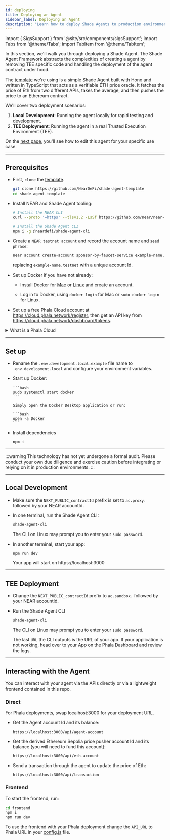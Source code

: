 ```yaml
---
id: deploying
title: Deploying an Agent
sidebar_label: Deploying an Agent
description: "Learn how to deploy Shade Agents to production environments with full contract customization and flexible architecture for real-world applications."
---
```


import { SigsSupport } from '@site/src/components/sigsSupport';
import Tabs from '@theme/Tabs';
import TabItem from '@theme/TabItem';

In this section, we'll walk you through deploying a Shade Agent. The Shade Agent Framework abstracts the complexities of creating a agent by removing TEE specific code and handling the deployment of the agent contract under hood.

The [template](https://github.com/NearDeFi/shade-agent-template) we're using is a simple Shade Agent built with Hono and written in TypeScript that acts as a verifiable ETH price oracle. It fetches the price of Eth from two different APIs, takes the average, and then pushes the price to an Ethereum contract. 

We'll cover two deployment scenarios:
1. **Local Development**: Running the agent locally for rapid testing and development.
2. **TEE Deployment**: Running the agent in a real Trusted Execution Environment (TEE).

On the [next page](./components.md), you'll see how to edit this agent for your specific use case.

---

## Prerequisites

- First, `clone` the [template](https://github.com/NearDeFi/shade-agent-template).

  ```bash
  git clone https://github.com/NearDeFi/shade-agent-template
  cd shade-agent-template
  ```

- Install NEAR and Shade Agent tooling:

  ```bash
  # Install the NEAR CLI
  curl --proto '=https' --tlsv1.2 -LsSf https://github.com/near/near-cli-rs/releases/latest/download/near-cli-rs-installer.sh | sh

  # Install the Shade Agent CLI
  npm i -g @neardefi/shade-agent-cli
  ```

- Create a `NEAR testnet account` and record the account name and `seed phrase`:

  ```bash
  near account create-account sponsor-by-faucet-service example-name.testnet autogenerate-new-keypair print-to-terminal network-config testnet create
  ```

  replacing `example-name.testnet` with a unique account Id.

- Set up Docker if you have not already:

  - Install Docker for [Mac](https://docs.docker.com/desktop/setup/install/mac-install/) or [Linux](https://docs.docker.com/desktop/setup/install/linux/) and create an account.

  - Log in to Docker, using `docker login` for Mac or `sudo docker login` for Linux.

- Set up a free Phala Cloud account at https://cloud.phala.network/register, then get an API key from https://cloud.phala.network/dashboard/tokens.

<details>

<summary> What is a Phala Cloud </summary>

Phala Cloud is a service that offers secure and private hosting in a TEE using [Dstack](https://docs.phala.network/overview/phala-network/dstack). Phala Cloud makes it easy to run a TEE, that's why we use it in our template!

</details>

---

## Set up

- Rename the `.env.development.local.example` file name to `.env.development.local` and configure your environment variables.

- Start up Docker:

  <Tabs groupId="code-tabs">

    <TabItem value="linux" label="Linux">

      ```bash
      sudo systemctl start docker
      ```

    </TabItem>

    <TabItem value="mac" label="Mac">

      Simply open the Docker Desktop application or run: 

      ```bash
      open -a Docker
      ```

    </TabItem>

  </Tabs>

- Install dependencies 

  ```bash
  npm i
  ```

---

:::warning
This technology has not yet undergone a formal audit. Please conduct your own due diligence and exercise caution before integrating or relying on it in production environments.
:::

---

## Local Development

- Make sure the `NEXT_PUBLIC_contractId` prefix is set to `ac.proxy.` followed by your NEAR accountId.

- In one terminal, run the Shade Agent CLI:

  ```bash
  shade-agent-cli
  ```

  The CLI on Linux may prompt you to enter your `sudo password`. 

- In another terminal, start your app:

  ```bash
  npm run dev
  ```

  Your app will start on https://localhost:3000

---

## TEE Deployment

- Change the `NEXT_PUBLIC_contractId` prefix to `ac.sandbox.` followed by your NEAR accountId.

- Run the Shade Agent CLI

  ```bash
  shade-agent-cli
  ```

  The CLI on Linux may prompt you to enter your `sudo password`.

  The last `URL` the CLI outputs is the URL of your app. If your application is not working, head over to your App on the Phala Dashboard and review the logs.

---

## Interacting with the Agent

You can interact with your agent via the APIs directly or via a lightweight frontend contained in this repo.

### Direct

For Phala deployments, swap localhost:3000 for your deployment URL.

- Get the Agent account Id and its balance:

  ```
  https://localhost:3000/api/agent-account
  ```

- Get the derived Ethereum Sepolia price pusher account Id and its balance (you will need to fund this account):

  ```
  https://localhost:3000/api/eth-account
  ```

- Send a transaction through the agent to update the price of Eth:

  ```
  https://localhost:3000/api/transaction
  ```

### Frontend

To start the frontend, run:

```bash
cd frontend
npm i
npm run dev
```

To use the frontend with your Phala deployment change the `API_URL` to Phala URL in your [config.js](https://github.com/NearDeFi/shade-agent-template/blob/main/frontend/src/config.js) file.

<SigsSupport />

